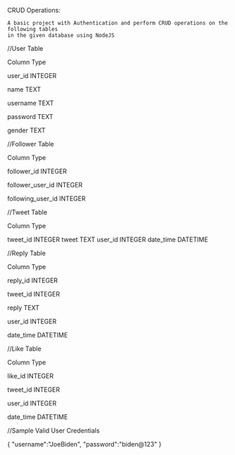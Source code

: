 CRUD Operations:
    
    
    A basic project with Authentication and perform CRUD operations on the following tables
    in the given database using NodeJS
    
    
//User Table



Column	    Type

user_id	    INTEGER

name	    TEXT

username	TEXT

password	TEXT

gender	    TEXT


//Follower Table



Column	            Type

follower_id	        INTEGER

follower_user_id	INTEGER

following_user_id	INTEGER




//Tweet Table

Column	    Type

tweet_id	INTEGER
tweet	    TEXT
user_id	    INTEGER
date_time	DATETIME


//Reply Table

Column	    Type

reply_id	INTEGER

tweet_id	INTEGER

reply	    TEXT

user_id	    INTEGER

date_time	DATETIME




//Like Table

Column	    Type

like_id	    INTEGER

tweet_id	INTEGER

user_id	    INTEGER

date_time	DATETIME




//Sample Valid User Credentials



{
  "username":"JoeBiden",
  "password":"biden@123"
}
